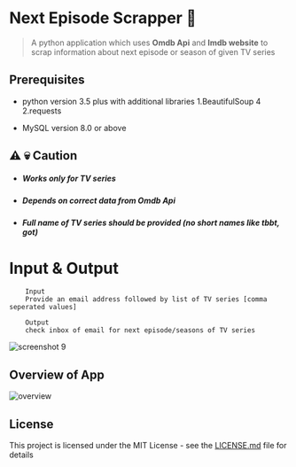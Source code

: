  # Next Episode Scrapper :snake:

 > A python application which uses **Omdb Api** and **Imdb website** to scrap information about next episode or season of given TV series 


## Prerequisites
* 
  python version 3.5 plus with additional libraries
      1.BeautifulSoup 4
      2.requests


* MySQL version 8.0 or above 




 ## :warning: :skull: Caution
* ##### Works only for TV series
* ##### Depends on correct data from Omdb Api
* ##### Full name of TV series should be provided (no short names like tbbt, got)

# Input & Output 

 ``` 
     Input
     Provide an email address followed by list of TV series [comma seperated values]
     
     Output 
     check inbox of email for next episode/seasons of TV series
 
 ```
 ![screenshot 9](https://user-images.githubusercontent.com/25201571/47063112-78495800-d1f7-11e8-8b11-9b23bf6d4c86.png)

## Overview of App

![overview](https://user-images.githubusercontent.com/25201571/47064166-e4c65600-d1fb-11e8-8d5b-0cd6ccd27448.png)




## License

This project is licensed under the MIT License - see the [LICENSE.md](LICENSE.md) file for details
